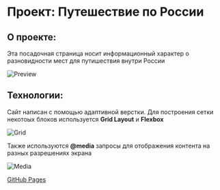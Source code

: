 # Проект: Путешествие по России

## О проекте:
Эта посадочная страница носит информационный характер о разновидности мест для путишествия внутри России

![Preview](https://raw.githubusercontent.com/ctacbarada/russian-travel/main/images/Preview.png)

## Технологии:
Сайт написан с помощью адаптивной верстки. Для построения сетки некотоых блоков используется **Grid Layout** и __Flexbox__

![Grid](https://raw.githubusercontent.com/ctacbarada/russian-travel/main/images/Grid.png)

Также используются __@media__ запросы для отображения контента на разных разрешениях экрана

![Media](https://raw.githubusercontent.com/ctacbarada/russian-travel/main/images/Media.png)

[GitHub Pages](https://ctacbarada.github.io/russian-travel/)
